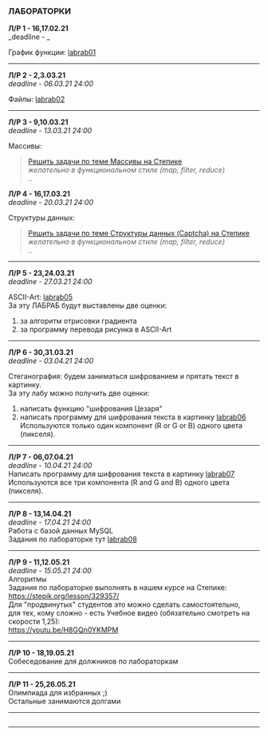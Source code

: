 ### ЛАБОРАТОРКИ  

**Л/Р 1 - 16,17.02.21**  
_deadline - _  

График функции: [labrab01](./labrab01.md)  

---  

**Л/Р 2 - 2,3.03.21**  
_deadline - 06.03.21 24:00_  

Файлы: [labrab02](./labrab02.md)  

---  

**Л/Р 3 - 9,10.03.21**  
_deadline - 13.03.21 24:00_  

Массивы:  
> [Решить задачи по теме Массивы на Степике](https://stepik.org/lesson/416145/step/2?unit=405659)  
> _желательно в функциональном стиле (map, filter, reduce)_  
> ..

**Л/Р 4 - 16,17.03.21**  
_deadline - 20.03.21 24:00_  

Структуры данных:  
> [Решить задачи по теме Структуры данных (Captcha) на Степике](https://stepik.org/lesson/502817/step/1?unit=494533)  
> _желательно в функциональном стиле (map, filter, reduce)_  
> ..

---  

**Л/Р 5 - 23,24.03.21**  
_deadline - 27.03.21 24:00_  

ASCII-Art: [labrab05](./labrab05.md)  
За эту ЛАБРАБ будут выставлены две оценки:  
1) за алгоритм отрисовки градиента  
2) за программу перевода рисунка в ASCII-Art  

---  

**Л/Р 6 - 30,31.03.21**  
_deadline - 03.04.21 24:00_  

Стеганография: будем заниматься шифрованием и прятать текст в картинку.  
За эту лабу можно получить две оценки:  
1) написать функцию "шифрования Цезаря"  
2) написать программу для шифрования текста в картинку [labrab06](./labrab06.md)  
Используются только один компонент (R or G or B) одного цвета (пикселя).  

---  

**Л/Р 7 - 06,07.04.21**  
_deadline - 10.04.21 24:00_  
Написать программу для шифрования текста в картинку [labrab07](./labrab07.md)  
Используются все три компонента (R and G and B) одного цвета (пикселя).  

---  

**Л/Р 8 - 13,14.04.21**  
_deadline - 17.04.21 24:00_  
Работа с базой данных MySQL  
Задания по лабораторке тут [labrab08](./labrab08.md)  

---  

**Л/Р 9 - 11,12.05.21**  
_deadline - 15.05.21 24:00_  
Алгоритмы  
Задания по лабораторке выполнять в нашем курсе на Степике:  
https://stepik.org/lesson/329357/  
Для "продвинутых" студентов это можно сделать самостоятельно,  
для тех, кому сложно - есть Учебное видео (обязательно смотреть на скорости 1,25):  
https://youtu.be/H8GQn0YKMPM  

---  

**Л/Р 10 - 18,19.05.21**  
Собеседование для должников по лабораторкам  

---  

**Л/Р 11 - 25,26.05.21**  
Олимпиада для избранных ;)  
Остальные занимаются долгами  

---  

```

```

---

